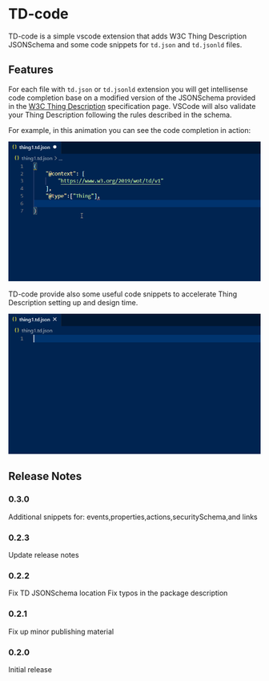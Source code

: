 # TD-code

TD-code is a simple vscode extension that adds W3C Thing Description JSONSchema and some code snippets for `td.json` and `td.jsonld` files.

## Features

For each file with `td.json` or `td.jsonld` extension you will get intellisense code completion base on a modified version of the JSONSchema provided in the [W3C Thing Description](https://www.w3.org/TR/wot-thing-description/#json-schema-for-validation) specification page. VSCode will also validate your Thing Description following the rules described in the schema.  

For example, in this animation you can see the code completion in action:

![code completion](images/tdWoTCode.gif)

TD-code provide also some useful code snippets to accelerate Thing Description setting up and design time.

![code snippet](images/tdWoTCodeSnip.gif)

## Release Notes
### 0.3.0
Additional snippets for: events,properties,actions,securitySchema,and links

### 0.2.3
Update release notes

### 0.2.2

Fix TD JSONSchema location
Fix typos in the package description

### 0.2.1

Fix up minor publishing material

### 0.2.0

Initial release
